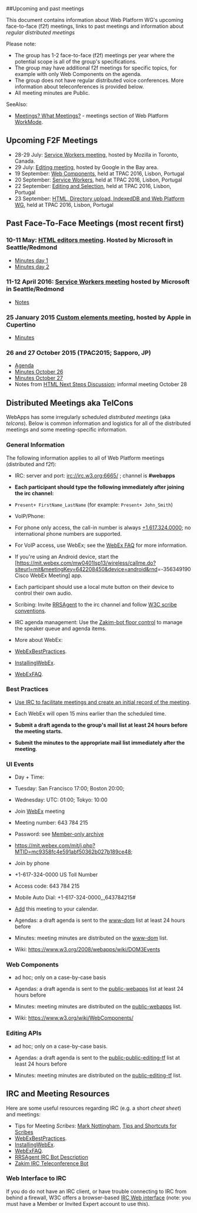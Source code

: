 ##Upcoming and past meetings

This document contains information about Web Platform WG's upcoming face-to-face (f2f) meetings, links to past meetings and information about *regular distributed meetings*

Please note:

-   The group has 1-2 face-to-face (f2f) meetings per year where the potential scope is all of the group's specifications.
-   The group may have additional f2f meetings for specific topics, for example with only Web Components on the agenda.
-   The group does not have regular distributed voice conferences. More information about teleconferences is provided below.
-   All meeting minutes are Public.

SeeAlso:

-   [Meetings? What Meetings?](WorkMode.md#meetings-what-meetings) - meetings section of Web Platform [WorkMode](WorkMode.md).

## Upcoming F2F Meetings

- 28-29 July: [Service Workers meeting](https://github.com/w3c/WebPlatformWG/blob/gh-pages/meetings/16-07-28-29SW.md), hosted by Mozilla in Toronto, Canada.
- 29 July: [Editing meeting](https://github.com/w3c/WebPlatformWG/blob/gh-pages/meetings/16-07-29-Editing.md), hosted by Google in the Bay area.
- 19 September: [Web Components](https://github.com/w3c/WebPlatformWG/blob/gh-pages/meetings/16-09-19TPAC-1.md), held at TPAC 2016, Lisbon, Portugal
- 20 September: [Service Workers](https://github.com/w3c/WebPlatformWG/blob/gh-pages/meetings/16-09-20TPAC-2.md), held at TPAC 2016, Lisbon, Portugal
- 22 September: [Editing and Selection](https://github.com/w3c/WebPlatformWG/blob/gh-pages/meetings/16-09-22TPAC-3.md), held at TPAC 2016, Lisbon, Portugal
- 23 September: [HTML, Directory upload, IndexedDB and Web Platform WG](https://github.com/w3c/WebPlatformWG/blob/gh-pages/meetings/16-09-23TPAC-4.md), held at TPAC 2016, Lisbon, Portugal

## Past Face-To-Face Meetings (most recent first)

### 10-11 May: [HTML editors meeting](https://github.com/w3c/WebPlatformWG/blob/gh-pages/meetings/16-05-10-11HTML.md). Hosted by Microsoft in Seattle/Redmond
- [Minutes day 1](https://www.w3.org/2016/05/10-html-editors-minutes.html)
- [Minutes day 2](https://www.w3.org/2016/05/11-html-editors-minutes.html)

### 11-12 April 2016: [Service Workers meeting](https://github.com/w3c/WebPlatformWG/blob/gh-pages/meetings/16-04-11-12SW.md) hosted by Microsoft in Seattle/Redmond
- [Notes](https://lists.w3.org/Archives/Public/public-webapps/2016AprJun/0039.html)

### 25 January 2015 [Custom elements meeting](https://github.com/w3c/WebPlatformWG/blob/gh-pages/meetings/16-01-25WC.md), hosted by Apple in Cupertino
- [Minutes](https://www.w3.org/2016/01/25-webapps-minutes.html)

### 26 and 27 October 2015 (TPAC2015; Sapporo, JP)
- [Agenda](https://www.w3.org/wiki/Webapps/October2015Meeting)
- [Minutes October 26](http://www.w3.org/2015/10/21-webapps-minutes.html)
- [Minutes October 27](http://www.w3.org/2015/10/26-webapps-minutes.html)
- Notes from [HTML Next Steps Discussion](http://www.w3.org/2015/10/28-html-minutes.html); informal meeting October 28

## Distributed Meetings aka TelCons

WebApps has some irregularly scheduled *distributed meetings* (aka *telcons*). Below is common information and logistics for all of the distributed meetings and some meeting-specific information.

### General Information

The following information applies to all of Web Platform meetings (distributed and f2f):

-   IRC: server and port: <irc://irc.w3.org:6665/> ; channel is **\#webapps**
-   **Each participant should type the following immediately after joining the irc channel:**
-   `Present+ FirstName_LastName` (for example: `Present+ John_Smith`)

-   VoIP/Phone:
-   For phone only access, the call-in number is always [+1.617.324.0000](tel:+1.617.324.0000); no international phone numbers are supported.
-   For VoIP access, use WebEx; see the [WebEx FAQ](https://www.w3.org/2006/tools/wiki/WebExFAQ) for more information.
-   If you're using an Android device, start the [<https://mit.webex.com/mw0401lsp13/wireless/callme.do?siteurl=mit&meetingKey=642208450&device=android&rnd>=-356349190 Cisco WebEx Meeting] app.
-   Each participant should use a local mute button on their device to control their own audio.

-   Scribing: Invite [RRSAgent](http://www.w3.org/2002/03/RRSAgent) to the irc channel and follow [W3C scribe conventions](http://www.w3.org/2008/04/scribe.html).

-   IRC agenda management: Use the [Zakim-bot floor control](http://www.w3.org/2001/12/zakim-irc-bot.html#speakerqueue) to manage the speaker queue and agenda items.

-   More about WebEx:
-   [WebExBestPractices](https://www.w3.org/2006/tools/wiki/WebExBestPractices).
-   [InstallingWebEx](https://www.w3.org/2006/tools/wiki/InstallingWebEx).
-   [WebExFAQ](https://www.w3.org/2006/tools/wiki/WebExFAQ).

### Best Practices

-   [Use IRC to facilitate meetings and create an initial record of the meeting](https://www.w3.org/2006/tools/wiki/WebExBestPractices#IRC).

-   Each WebEx will open 15 mins earlier than the scheduled time.

-   **Submit a draft agenda to the group's mail list at least 24 hours before the meeting starts.**

-   **Submit the minutes to the appropriate mail list immediately after the meeting**.

### UI Events

-   Day + Time:
-   Tuesday: San Francisco 17:00; Boston 20:00;
-   Wednesday: UTC: 01:00; Tokyo: 10:00

-   Join [WebEx](https://mit.webex.com/mit/j.php?MTID=mc9358fc4e591abf50362b027b189ce48) meeting
-   Meeting number: 643 784 215
-   Password: see [Member-only archive](https://lists.w3.org/Archives/Member/w3c-archive/2016Jan/0484.html)
-   <https://mit.webex.com/mit/j.php?MTID=mc9358fc4e591abf50362b027b189ce48>;

-   Join by phone
-   +1-617-324-0000 US Toll Number
-   Access code: 643 784 215
-   Mobile Auto Dial: +1-617-324-0000,,,643784215\#

-   [Add](https://mit.webex.com/mit/j.php?MTID=me1eaed87cdc049944b01363dd20cc4bf) this meeting to your calendar.

-   Agendas: a draft agenda is sent to the [www-dom](http://lists.w3.org/Archives/Public/www-dom/) list at least 24 hours before
-   Minutes: meeting minutes are distributed on the [www-dom](http://lists.w3.org/Archives/Public/www-dom/) list.
-   Wiki: [<https://www.w3.org/2008/webapps/wiki/DOM3Events>](https://www.w3.org/2008/webapps/wiki/DOM3Events)

### Web Components

-   ad hoc; only on a case-by-case basis

-   Agendas: a draft agenda is sent to the [public-webapps](http://lists.w3.org/Archives/Public/public-webapps/) list at least 24 hours before
-   Minutes: meeting minutes are distributed on the [public-webapps](http://lists.w3.org/Archives/Public/public-webapps/) list.
-   Wiki: [<https://www.w3.org/wiki/WebComponents/>](https://www.w3.org/wiki/WebComponents/)

### Editing APIs

-   ad hoc; only on a case-by-case basis.

-   Agendas: a draft agenda is sent to the [public-public-editing-tf](http://lists.w3.org/Archives/Public/public-editing-tf/) list at least 24 hours before
-   Minutes: meeting minutes are distributed on the [public-editing-tf](http://lists.w3.org/Archives/Public/public-editing-tf/) list.

IRC and Meeting Resources
-------------------------

Here are some useful resources regarding IRC (e.g. a short *cheat sheet*) and meetings:

-   Tips for Meeting *Scribes*: [Mark Nottingham](http://www.w3.org/2002/ws/addr/minutes.html), [Tips and Shortcuts for Scribes](https://www.w3.org/wiki/PointerEvents/Meetings#Meeting_Scribes)
-   [WebExBestPractices](https://www.w3.org/2006/tools/wiki/WebExBestPractices).
-   [InstallingWebEx](https://www.w3.org/2006/tools/wiki/InstallingWebEx).
-   [WebExFAQ](https://www.w3.org/2006/tools/wiki/WebExFAQ).
-   [RRSAgent IRC Bot Description](http://www.w3.org/2002/03/RRSAgent)
-   [Zakim IRC Teleconference Bot](http://www.w3.org/2001/12/zakim-irc-bot.html)

### Web Interface to IRC

If you do do not have an IRC client, or have trouble connecting to IRC from behind a firewall, W3C offers a browser-based [IRC Web interface](http://cgi.w3.org/member-bin/irc/irc.cgi) (note: you must have a Member or Invited Expert account to use this).
